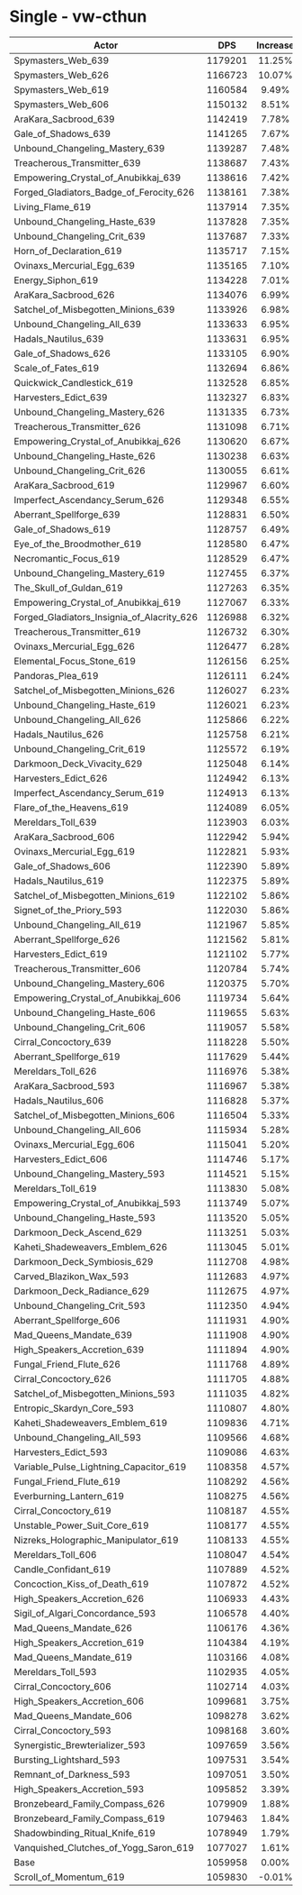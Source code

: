 # Single - vw-cthun
| Actor | DPS | Increase |
|---|:---:|:---:|
|Spymasters_Web_639|1179201|11.25%|
|Spymasters_Web_626|1166723|10.07%|
|Spymasters_Web_619|1160584|9.49%|
|Spymasters_Web_606|1150132|8.51%|
|AraKara_Sacbrood_639|1142419|7.78%|
|Gale_of_Shadows_639|1141265|7.67%|
|Unbound_Changeling_Mastery_639|1139287|7.48%|
|Treacherous_Transmitter_639|1138687|7.43%|
|Empowering_Crystal_of_Anubikkaj_639|1138616|7.42%|
|Forged_Gladiators_Badge_of_Ferocity_626|1138161|7.38%|
|Living_Flame_619|1137914|7.35%|
|Unbound_Changeling_Haste_639|1137828|7.35%|
|Unbound_Changeling_Crit_639|1137687|7.33%|
|Horn_of_Declaration_619|1135717|7.15%|
|Ovinaxs_Mercurial_Egg_639|1135165|7.10%|
|Energy_Siphon_619|1134228|7.01%|
|AraKara_Sacbrood_626|1134076|6.99%|
|Satchel_of_Misbegotten_Minions_639|1133926|6.98%|
|Unbound_Changeling_All_639|1133633|6.95%|
|Hadals_Nautilus_639|1133631|6.95%|
|Gale_of_Shadows_626|1133105|6.90%|
|Scale_of_Fates_619|1132694|6.86%|
|Quickwick_Candlestick_619|1132528|6.85%|
|Harvesters_Edict_639|1132327|6.83%|
|Unbound_Changeling_Mastery_626|1131335|6.73%|
|Treacherous_Transmitter_626|1131098|6.71%|
|Empowering_Crystal_of_Anubikkaj_626|1130620|6.67%|
|Unbound_Changeling_Haste_626|1130238|6.63%|
|Unbound_Changeling_Crit_626|1130055|6.61%|
|AraKara_Sacbrood_619|1129967|6.60%|
|Imperfect_Ascendancy_Serum_626|1129348|6.55%|
|Aberrant_Spellforge_639|1128831|6.50%|
|Gale_of_Shadows_619|1128757|6.49%|
|Eye_of_the_Broodmother_619|1128580|6.47%|
|Necromantic_Focus_619|1128529|6.47%|
|Unbound_Changeling_Mastery_619|1127455|6.37%|
|The_Skull_of_Guldan_619|1127263|6.35%|
|Empowering_Crystal_of_Anubikkaj_619|1127067|6.33%|
|Forged_Gladiators_Insignia_of_Alacrity_626|1126988|6.32%|
|Treacherous_Transmitter_619|1126732|6.30%|
|Ovinaxs_Mercurial_Egg_626|1126477|6.28%|
|Elemental_Focus_Stone_619|1126156|6.25%|
|Pandoras_Plea_619|1126111|6.24%|
|Satchel_of_Misbegotten_Minions_626|1126027|6.23%|
|Unbound_Changeling_Haste_619|1126021|6.23%|
|Unbound_Changeling_All_626|1125866|6.22%|
|Hadals_Nautilus_626|1125758|6.21%|
|Unbound_Changeling_Crit_619|1125572|6.19%|
|Darkmoon_Deck_Vivacity_629|1125048|6.14%|
|Harvesters_Edict_626|1124942|6.13%|
|Imperfect_Ascendancy_Serum_619|1124913|6.13%|
|Flare_of_the_Heavens_619|1124089|6.05%|
|Mereldars_Toll_639|1123903|6.03%|
|AraKara_Sacbrood_606|1122942|5.94%|
|Ovinaxs_Mercurial_Egg_619|1122821|5.93%|
|Gale_of_Shadows_606|1122390|5.89%|
|Hadals_Nautilus_619|1122375|5.89%|
|Satchel_of_Misbegotten_Minions_619|1122102|5.86%|
|Signet_of_the_Priory_593|1122030|5.86%|
|Unbound_Changeling_All_619|1121967|5.85%|
|Aberrant_Spellforge_626|1121562|5.81%|
|Harvesters_Edict_619|1121102|5.77%|
|Treacherous_Transmitter_606|1120784|5.74%|
|Unbound_Changeling_Mastery_606|1120375|5.70%|
|Empowering_Crystal_of_Anubikkaj_606|1119734|5.64%|
|Unbound_Changeling_Haste_606|1119655|5.63%|
|Unbound_Changeling_Crit_606|1119057|5.58%|
|Cirral_Concoctory_639|1118228|5.50%|
|Aberrant_Spellforge_619|1117629|5.44%|
|Mereldars_Toll_626|1116976|5.38%|
|AraKara_Sacbrood_593|1116967|5.38%|
|Hadals_Nautilus_606|1116828|5.37%|
|Satchel_of_Misbegotten_Minions_606|1116504|5.33%|
|Unbound_Changeling_All_606|1115934|5.28%|
|Ovinaxs_Mercurial_Egg_606|1115041|5.20%|
|Harvesters_Edict_606|1114746|5.17%|
|Unbound_Changeling_Mastery_593|1114521|5.15%|
|Mereldars_Toll_619|1113830|5.08%|
|Empowering_Crystal_of_Anubikkaj_593|1113749|5.07%|
|Unbound_Changeling_Haste_593|1113520|5.05%|
|Darkmoon_Deck_Ascend_629|1113251|5.03%|
|Kaheti_Shadeweavers_Emblem_626|1113045|5.01%|
|Darkmoon_Deck_Symbiosis_629|1112708|4.98%|
|Carved_Blazikon_Wax_593|1112683|4.97%|
|Darkmoon_Deck_Radiance_629|1112675|4.97%|
|Unbound_Changeling_Crit_593|1112350|4.94%|
|Aberrant_Spellforge_606|1111931|4.90%|
|Mad_Queens_Mandate_639|1111908|4.90%|
|High_Speakers_Accretion_639|1111894|4.90%|
|Fungal_Friend_Flute_626|1111768|4.89%|
|Cirral_Concoctory_626|1111705|4.88%|
|Satchel_of_Misbegotten_Minions_593|1111035|4.82%|
|Entropic_Skardyn_Core_593|1110807|4.80%|
|Kaheti_Shadeweavers_Emblem_619|1109836|4.71%|
|Unbound_Changeling_All_593|1109566|4.68%|
|Harvesters_Edict_593|1109086|4.63%|
|Variable_Pulse_Lightning_Capacitor_619|1108358|4.57%|
|Fungal_Friend_Flute_619|1108292|4.56%|
|Everburning_Lantern_619|1108275|4.56%|
|Cirral_Concoctory_619|1108187|4.55%|
|Unstable_Power_Suit_Core_619|1108177|4.55%|
|Nizreks_Holographic_Manipulator_619|1108133|4.55%|
|Mereldars_Toll_606|1108047|4.54%|
|Candle_Confidant_619|1107889|4.52%|
|Concoction_Kiss_of_Death_619|1107872|4.52%|
|High_Speakers_Accretion_626|1106933|4.43%|
|Sigil_of_Algari_Concordance_593|1106578|4.40%|
|Mad_Queens_Mandate_626|1106176|4.36%|
|High_Speakers_Accretion_619|1104384|4.19%|
|Mad_Queens_Mandate_619|1103166|4.08%|
|Mereldars_Toll_593|1102935|4.05%|
|Cirral_Concoctory_606|1102714|4.03%|
|High_Speakers_Accretion_606|1099681|3.75%|
|Mad_Queens_Mandate_606|1098278|3.62%|
|Cirral_Concoctory_593|1098168|3.60%|
|Synergistic_Brewterializer_593|1097659|3.56%|
|Bursting_Lightshard_593|1097531|3.54%|
|Remnant_of_Darkness_593|1097051|3.50%|
|High_Speakers_Accretion_593|1095852|3.39%|
|Bronzebeard_Family_Compass_626|1079909|1.88%|
|Bronzebeard_Family_Compass_619|1079463|1.84%|
|Shadowbinding_Ritual_Knife_619|1078949|1.79%|
|Vanquished_Clutches_of_Yogg_Saron_619|1077027|1.61%|
|Base|1059958|0.00%|
|Scroll_of_Momentum_619|1059830|-0.01%|
